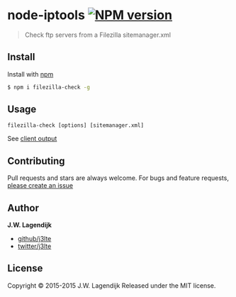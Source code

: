 # node-iptools [![NPM version](https://badge.fury.io/js/filezilla-check.svg)](http://badge.fury.io/js/filezilla-check)

> Check ftp servers from a Filezilla sitemanager.xml

## Install

Install with [npm](https://www.npmjs.com/)

```sh
$ npm i filezilla-check -g
```

## Usage

    filezilla-check [options] [sitemanager.xml]

See [client output](https://github.com/j3lte/filezilla-check/blob/master/docs/cli.md)

## Contributing

Pull requests and stars are always welcome. For bugs and feature requests, [please create an issue](https://github.com/j3lte/filezilla-check/issues/new)

## Author

**J.W. Lagendijk**

+ [github/j3lte](https://github.com/j3lte)
+ [twitter/j3lte](http://twitter.com/j3lte)

## License

Copyright © 2015-2015 J.W. Lagendijk
Released under the MIT license.